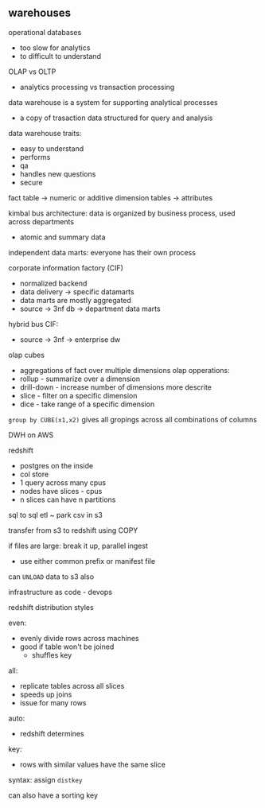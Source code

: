 
warehouses
----------

operational databases
- too slow for analytics
- to difficult to understand

OLAP vs OLTP
- analytics processing vs transaction processing

data warehouse is a system for supporting analytical processes
- a copy of trasaction data structured for query and analysis

data warehouse traits:

- easy to understand
- performs
- qa
- handles new questions
- secure

fact table -> numeric or additive
dimension tables -> attributes


kimbal bus architecture: data is organized by business process, used across departments
- atomic and summary data

independent data marts: everyone has their own process

corporate information factory (CIF)
- normalized backend
- data delivery -> specific datamarts
- data marts are mostly aggregated
- source -> 3nf db -> department data marts

hybrid bus CIF: 
- source -> 3nf -> enterprise dw

olap cubes
- aggregations of fact over multiple dimensions
olap opperations: 
- rollup - summarize over a dimension
- drill-down - increase number of dimensions more descrite
- slice - filter on a specific dimension
- dice - take range of a specific dimension

`group by CUBE(x1,x2)` gives all gropings across all combinations of columns


DWH on AWS

redshift
- postgres on the inside
- col store
- 1 query across many cpus
- nodes have slices - cpus
- n slices can have n partitions

sql to sql etl ~ park csv in s3

transfer from s3 to redshift using COPY

if files are large: break it up, parallel ingest
- use either common prefix or manifest file

can `UNLOAD` data to s3 also

infrastructure as code - devops

redshift distribution styles

even:
- evenly divide rows across machines
- good if table won't be joined
    - shuffles key

all:
- replicate tables across all slices
- speeds up joins
- issue for many rows

auto:
- redshift determines

key:
- rows with similar values have the same slice

syntax: assign `distkey`

can also have a sorting key